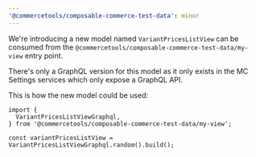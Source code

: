 ```yaml
---
'@commercetools/composable-commerce-test-data': minor
---
```


We're introducing a new model named `VariantPricesListView` can be consumed from the `@commercetools/composable-commerce-test-data/my-view` entry point.

There's only a GraphQL version for this model as it only exists in the MC Settings services which only expose a GraphQL API.

This is how the new model could be used:

```
import {
  VariantPricesListViewGraphql,
} from '@commercetools/composable-commerce-test-data/my-view';

const variantPricesListView = VariantPricesListViewGraphql.random().build();
```
